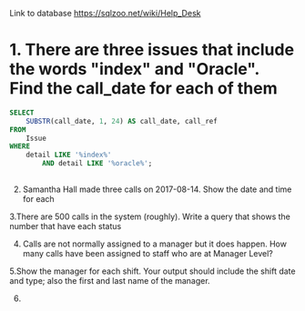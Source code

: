 Link to database https://sqlzoo.net/wiki/Help_Desk


 # 1. There are three issues that include the words "index" and "Oracle". Find the call_date for each of them

```SQL
SELECT 
    SUBSTR(call_date, 1, 24) AS call_date, call_ref
FROM
    Issue
WHERE
    detail LIKE '%index%'
        AND detail LIKE '%oracle%';
        
```
2. Samantha Hall made three calls on 2017-08-14. Show the date and time for each



3.There are 500 calls in the system (roughly). Write a query that shows the number that have each status

4. Calls are not normally assigned to a manager but it does happen. How many calls have been assigned to staff who are at Manager Level?

5.Show the manager for each shift. Your output should include the shift date and type; also the first and last name of the manager.

6. 
